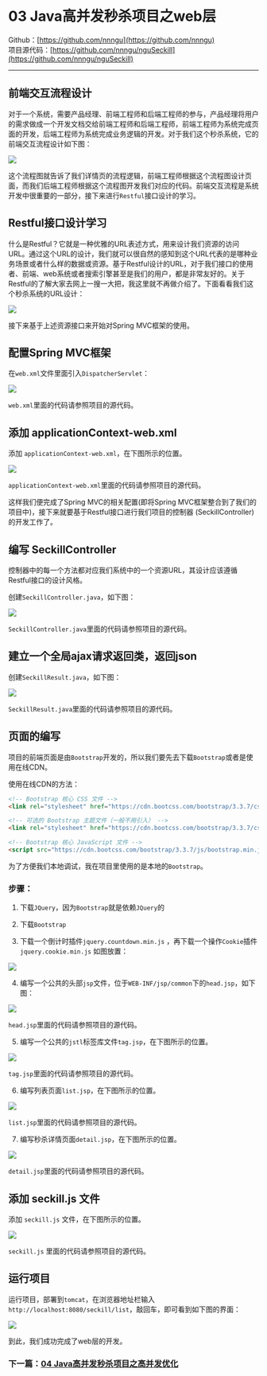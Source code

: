 # 03 Java高并发秒杀项目之web层
Github：[https://github.com/nnngu](https://github.com/nnngu)   
项目源代码：[https://github.com/nnngu/nguSeckill](https://github.com/nnngu/nguSeckill)  

---

## 前端交互流程设计

对于一个系统，需要产品经理、前端工程师和后端工程师的参与，产品经理将用户的需求做成一个开发文档交给前端工程师和后端工程师，前端工程师为系统完成页面的开发，后端工程师为系统完成业务逻辑的开发。对于我们这个秒杀系统，它的前端交互流程设计如下图：

![][1]

这个流程图就告诉了我们详情页的流程逻辑，前端工程师根据这个流程图设计页面，而我们后端工程师根据这个流程图开发我们对应的代码。前端交互流程是系统开发中很重要的一部分，接下来进行`Restful`接口设计的学习。

## Restful接口设计学习

什么是Restful？它就是一种优雅的URL表述方式，用来设计我们资源的访问URL。通过这个URL的设计，我们就可以很自然的感知到这个URL代表的是哪种业务场景或者什么样的数据或资源。基于Restful设计的URL，对于我们接口的使用者、前端、web系统或者搜索引擎甚至是我们的用户，都是非常友好的。关于Restful的了解大家去网上一搜一大把，我这里就不再做介绍了。下面看看我们这个秒杀系统的URL设计：

![][2]

接下来基于上述资源接口来开始对Spring MVC框架的使用。

## 配置Spring MVC框架

在`web.xml`文件里面引入`DispatcherServlet`：

![][3]

`web.xml`里面的代码请参照项目的源代码。

## 添加 applicationContext-web.xml

添加 `applicationContext-web.xml`，在下图所示的位置。

![][11]

 `applicationContext-web.xml`里面的代码请参照项目的源代码。
 
这样我们便完成了Spring MVC的相关配置(即将Spring MVC框架整合到了我们的项目中)，接下来就要基于Restful接口进行我们项目的控制器 (SeckillController) 的开发工作了。

## 编写 SeckillController 

控制器中的每一个方法都对应我们系统中的一个资源URL，其设计应该遵循Restful接口的设计风格。

创建`SeckillController.java`，如下图：

![][4]

`SeckillController.java`里面的代码请参照项目的源代码。

## 建立一个全局ajax请求返回类，返回json

创建`SeckillResult.java`，如下图：

![][5]

`SeckillResult.java`里面的代码请参照项目的源代码。

## 页面的编写

项目的前端页面是由`Bootstrap`开发的，所以我们要先去下载`Bootstrap`或者是使用在线CDN。

使用在线CDN的方法：

```html
<!-- Bootstrap 核心 CSS 文件 -->
<link rel="stylesheet" href="https://cdn.bootcss.com/bootstrap/3.3.7/css/bootstrap.min.css" integrity="sha384-BVYiiSIFeK1dGmJRAkycuHAHRg32OmUcww7on3RYdg4Va+PmSTsz/K68vbdEjh4u" crossorigin="anonymous">

<!-- 可选的 Bootstrap 主题文件（一般不用引入） -->
<link rel="stylesheet" href="https://cdn.bootcss.com/bootstrap/3.3.7/css/bootstrap-theme.min.css" integrity="sha384-rHyoN1iRsVXV4nD0JutlnGaslCJuC7uwjduW9SVrLvRYooPp2bWYgmgJQIXwl/Sp" crossorigin="anonymous">

<!-- Bootstrap 核心 JavaScript 文件 -->
<script src="https://cdn.bootcss.com/bootstrap/3.3.7/js/bootstrap.min.js" integrity="sha384-Tc5IQib027qvyjSMfHjOMaLkfuWVxZxUPnCJA7l2mCWNIpG9mGCD8wGNIcPD7Txa" crossorigin="anonymous"></script>
```

为了方便我们本地调试，我在项目里使用的是本地的`Bootstrap`。

### 步骤：

1. 下载`JQuery`，因为`Bootstrap`就是依赖`JQuery`的

2. 下载`Bootstrap`

3. 下载一个倒计时插件`jquery.countdown.min.js` ，再下载一个操作`Cookie`插件`jquery.cookie.min.js` 如图放置：

![][6]

4. 编写一个公共的头部`jsp`文件，位于`WEB-INF/jsp/common`下的`head.jsp`，如下图：

![][7]

`head.jsp`里面的代码请参照项目的源代码。

5. 编写一个公共的`jstl`标签库文件`tag.jsp`，在下图所示的位置。

![][8]

`tag.jsp`里面的代码请参照项目的源代码。

6. 编写列表页面`list.jsp`，在下图所示的位置。

![][9]

`list.jsp`里面的代码请参照项目的源代码。

7. 编写秒杀详情页面`detail.jsp`，在下图所示的位置。

![][10]

`detail.jsp`里面的代码请参照项目的源代码。
 
 ## 添加 seckill.js 文件
 
 添加 `seckill.js` 文件，在下图所示的位置。
 
 ![][12]
 
 `seckill.js` 里面的代码请参照项目的源代码。
 
 ## 运行项目
 
 运行项目，部署到`tomcat`，在浏览器地址栏输入 `http://localhost:8080/seckill/list`，敲回车，即可看到如下图的界面：
 
 ![][13]
 
 到此，我们成功完成了web层的开发。

### 下一篇：[04 Java高并发秒杀项目之高并发优化](https://github.com/nnngu/LearningNotes/blob/master/nguSeckill/04%20Java高并发秒杀项目之高并发优化.md)
 
 
 
 
 
 


  [1]: https://www.github.com/nnngu/FigureBed/raw/master/2018/1/30/1517264048018.jpg
  [2]: https://www.github.com/nnngu/FigureBed/raw/master/2018/1/30/1517269670065.jpg
  [3]: https://www.github.com/nnngu/FigureBed/raw/master/2018/1/29/1517174370108.jpg
  [4]: https://www.github.com/nnngu/FigureBed/raw/master/2018/1/29/1517175668689.jpg
  [5]: https://www.github.com/nnngu/FigureBed/raw/master/2018/1/29/1517175867220.jpg
  [6]: https://www.github.com/nnngu/FigureBed/raw/master/2018/1/29/1517177850911.jpg
  [7]: https://www.github.com/nnngu/FigureBed/raw/master/2018/1/29/1517178335741.jpg
  [8]: https://www.github.com/nnngu/FigureBed/raw/master/2018/1/29/1517179505188.jpg
  [9]: https://www.github.com/nnngu/FigureBed/raw/master/2018/1/29/1517179663648.jpg
  [10]: https://www.github.com/nnngu/FigureBed/raw/master/2018/1/29/1517180009140.jpg
  [11]: https://www.github.com/nnngu/FigureBed/raw/master/2018/1/29/1517182288815.jpg
  [12]: https://www.github.com/nnngu/FigureBed/raw/master/2018/1/29/1517183946959.jpg
  [13]: https://www.github.com/nnngu/FigureBed/raw/master/2018/1/29/1517184316644.jpg
